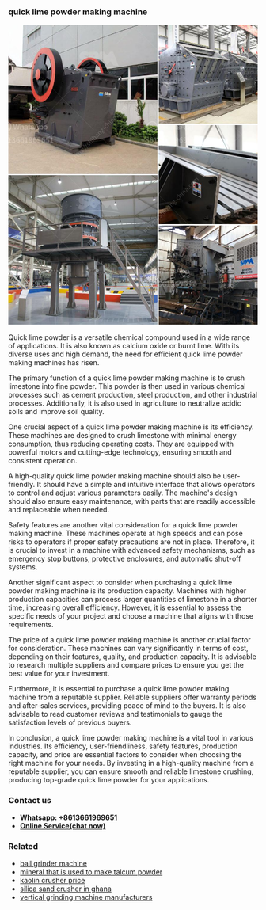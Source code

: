 <h3>quick lime powder making machine</h3><img src='1708322880.jpg' alt=''><p>Quick lime powder is a versatile chemical compound used in a wide range of applications. It is also known as calcium oxide or burnt lime. With its diverse uses and high demand, the need for efficient quick lime powder making machines has risen.</p><p>The primary function of a quick lime powder making machine is to crush limestone into fine powder. This powder is then used in various chemical processes such as cement production, steel production, and other industrial processes. Additionally, it is also used in agriculture to neutralize acidic soils and improve soil quality.</p><p>One crucial aspect of a quick lime powder making machine is its efficiency. These machines are designed to crush limestone with minimal energy consumption, thus reducing operating costs. They are equipped with powerful motors and cutting-edge technology, ensuring smooth and consistent operation.</p><p>A high-quality quick lime powder making machine should also be user-friendly. It should have a simple and intuitive interface that allows operators to control and adjust various parameters easily. The machine's design should also ensure easy maintenance, with parts that are readily accessible and replaceable when needed.</p><p>Safety features are another vital consideration for a quick lime powder making machine. These machines operate at high speeds and can pose risks to operators if proper safety precautions are not in place. Therefore, it is crucial to invest in a machine with advanced safety mechanisms, such as emergency stop buttons, protective enclosures, and automatic shut-off systems.</p><p>Another significant aspect to consider when purchasing a quick lime powder making machine is its production capacity. Machines with higher production capacities can process larger quantities of limestone in a shorter time, increasing overall efficiency. However, it is essential to assess the specific needs of your project and choose a machine that aligns with those requirements.</p><p>The price of a quick lime powder making machine is another crucial factor for consideration. These machines can vary significantly in terms of cost, depending on their features, quality, and production capacity. It is advisable to research multiple suppliers and compare prices to ensure you get the best value for your investment.</p><p>Furthermore, it is essential to purchase a quick lime powder making machine from a reputable supplier. Reliable suppliers offer warranty periods and after-sales services, providing peace of mind to the buyers. It is also advisable to read customer reviews and testimonials to gauge the satisfaction levels of previous buyers.</p><p>In conclusion, a quick lime powder making machine is a vital tool in various industries. Its efficiency, user-friendliness, safety features, production capacity, and price are essential factors to consider when choosing the right machine for your needs. By investing in a high-quality machine from a reputable supplier, you can ensure smooth and reliable limestone crushing, producing top-grade quick lime powder for your applications.</p><h3>Contact us</h3><ul><li><strong>Whatsapp:&nbsp;<a href="https://wa.me/8613661969651">+8613661969651</a></strong></li><li><a href="https://swt.shibang-china.com/?git&amp;zhl&amp;quick lime powder making machine"><strong>Online Service(chat now)</strong></a></li></ul><h3>Related</h3><ul><li><a href='ball grinder machine.md'>ball grinder machine</a></li><li><a href='mineral that is used to make talcum powder.md'>mineral that is used to make talcum powder</a></li><li><a href='kaolin crusher price.md'>kaolin crusher price</a></li><li><a href='silica sand crusher in ghana.md'>silica sand crusher in ghana</a></li><li><a href='vertical grinding machine manufacturers.md'>vertical grinding machine manufacturers</a></li></ul>